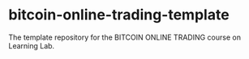# bitcoin-online-trading-template
The template repository for the BITCOIN ONLINE TRADING course on Learning Lab.
